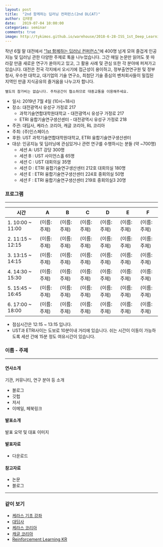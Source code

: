 ```yaml
---
layout: post
title:  "2nd 함께하는 딥러닝 컨퍼런스(2nd DLCAT)"
author: 김태영
date:   2019-07-04 10:00:00
categories: seminar
comments: true
image: http://tykimos.github.io/warehouse/2018-6-28-ISS_1st_Deep_Learning_Conference_All_Together_DLCAT_title1.png
---
```

작년 6월 말 대전에서 ["1st 함께하는 딥러닝 컨퍼런스"](https://tykimos.github.io/2018/06/28/ISS_1st_Deep_Learning_Conference_All_Together/)에 400명 넘게 모여 즐겁게 인공지능 및 딥러닝 관한 다양한 주제로 톡을 나누었습니다. 그간 매일 논문만 읽어도 못 따라갈 만큼 새로운 연구가 쏟아지고 있고, 그 활용 사례 및 관심 또한 각 분야에 퍼져가고 있습니다. 대전은 전국 각지에서 오시기에 접근성이 용이하고, 정부출연연구원 및 정부청사, 우수한 대학교, 대기업의 기술 연구소, 최첨단 기술 중심의 벤처회사들이 밀집된 지역인 만큼 지식공유의 즐거움을 나누고자 합니다. 

    별도의 참가비는 없습니다. 주차공간이 협소하므로 대중교통을 이용해주세요.

* 일시: 2019년 7월 4일 (10시~18시)
* 장소: 대전광역시 유성구 가정로 217 
    * 과학기술연합대학원대학교 - 대전광역시 유성구 가정로 217 
    * ETRI 융합기술연구생산센터 - 대전광역시 유성구 가정로 218 
* 주관: 대딥사, 케라스 코리아, 캐글 코리아, RL 코리아
* 주최: (주)인스페이스
* 후원: UST 과학기술연합대학원대학교, ETRI 융합기술연구생산센터
* 대상: 인공지능 및 딥러닝에 관심있거나 관련 연구를 수행하시는 분들 (약 ~700명)
    * 세션 A: UST 강당 300명
    * 세션 B : UST 사이언스홀 65명
    * 세션 C : UST 대회의실 35명
    * 세션 D : ETRI 융합기술연구생산센터 212호 대회의실 180명
    * 세션 E : ETRI 융합기술연구생산센터 224호 중회의실 50명
    * 세션 F : ETRI 융합기술연구생산센터 219호 중회의실3 20명

### 프로그램
---

|시간|A|B|C|D|E|F|
|-|-|-|-|-|-|-|
|1. 10:00 ~ 11:00|(이름:주제)|(이름:주제)|(이름:주제)|(이름:주제)|(이름:주제)|(이름:주제)|
|2. 11:15 ~ 12:15|(이름:주제)|(이름:주제)|(이름:주제)|(이름:주제)|(이름:주제)|(이름:주제)|
|3. 13:15 ~ 14:15|(이름:주제)|(이름:주제)|(이름:주제)|(이름:주제)|(이름:주제)|(이름:주제)|
|4. 14:30 ~ 15:30|(이름:주제)|(이름:주제)|(이름:주제)|(이름:주제)|(이름:주제)|(이름:주제)|
|5. 15:45 ~ 16:45|(이름:주제)|(이름:주제)|(이름:주제)|(이름:주제)|(이름:주제)|(이름:주제)|
|6. 17:00 ~ 18:00|(이름:주제)|(이름:주제)|(이름:주제)|(이름:주제)|(이름:주제)|(이름:주제)|

* 점심시간은 12:15 ~ 13:15 입니다.
* UST과 ETRI사이는 도보로 10분이내 거리에 있습니다. 쉬는 시간이 이동이 가능하도록 세션 간에 15분 정도 여유시간이 있습니다.

### 이름 - 주제
---

#### 연사소개
기관, 커뮤니티, 연구 분야 등 소개

* 블로그
* 깃헙
* 저서
* 이메일, 페북링크

#### 발표소개
발표 요약 및 대표 이미지

#### 발표자료
* 다운로드

#### 참고자료
* 논문
* 블로그

---
### 같이 보기

* [케라스 기초 강좌](https://tykimos.github.io/lecture/)
* [대딥사](https://www.facebook.com/groups/ddeeps/?ref=bookmarks)
* [케라스 코리아](https://www.facebook.com/groups/KerasKorea/)
* [캐글 코리아](https://www.facebook.com/groups/KaggleKoreaOpenGroup/)
* [Reinforcement Learning KR](https://www.facebook.com/groups/ReinforcementLearningKR/)